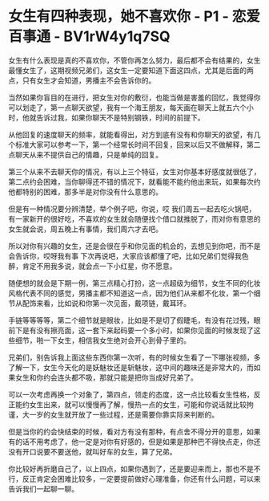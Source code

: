 # 女生有四种表现，她不喜欢你 - P1 - 恋爱百事通 - BV1rW4y1q7SQ

女生有什么表现是真的不喜欢你，不管你再怎么努力，最后都不会有结果的，女生最懂女生了，这期视频兄弟们，这女生一定要知道下面这四点，尤其是后面的两点，只有女生才会知道，男播主不会告诉你的。

当然如果你盲目的在进行，把女生对你的敷衍，也能当做是害羞的回忆，我觉得你可以划走了，第一点聊天欲望，我有一个海王朋友，每天画在聊天上就五六个小时，他就告诉过我，如果你聊天不是特别钢铁，时间的前提下。

从他回复的速度聊天的频率，就能看得出，对方到底有没有和你聊天的欲望，有几个标准大家可以参考一下，第一个经常长时间不回复，回来以后又不做解释，第二点聊天从来不提供自己的情趣，只是单纯的回复。

第三个从来不去聊天你的情况，有以上三个特征，女生对你基本好感度就很低了，第二点约会困难，当你聊得还不错的情况下，就看能不能约他出来玩，如果每次约他都特别的困难，那多半是对你没有什么意思的。

但是有一种情况要分辨清楚，举个例子吧，你说，哎 我们周五一起去吃火锅吧，有一家新开的很好吃，不喜欢的女生就会随便找个借口就推脱了，而对你有意思的女生就会说，周五晚上有事情，我们周六才去吧。

所以对你有兴趣的女生，还是会很在乎和你见面的机会的，去想见到你吧，而不是会告诉你，哎呀我有事 下次再说吧，大家应该都懂了吧，比如兄弟们觉得我色醉，肯定不用我多说，就会点一下小红星，你不愿意。

随便想的就会是下期一例，第三点精心打扮，这一点超级为细节，女生不同的化妆风格代表不同的感觉，男播主都不知道这一点，因为他们从来都不化妆，第一个细节从配饰来看，比如说和你第一次见面，戴项链，戴耳环。

手链等等等等，第二个细节就是眼妆，比如是不是切了假睫毛，有没有花过残，眼前下是有没有擦亮面，这一套下来起码要一个多小时，如果你见面的时候发现了这些细节，啪一下女生，相信我女生绝对会开心到骨子里的。

兄弟们，别告诉我上面这些东西你第一次听，有的时候女生看了一下哪张视频，多了解一下，女生今天化的是妖魅妆还是斩魅妆，这中间的趣味还是非常大的，而如果女生和你约会连头都不吸，那就只能是把你当成好兄弟了。

可以一次考虑再换一个对象了，第四点，领走的态度，这一点比较看女生性格，反正能约女生出来，就可以慢慢再了解，慢热一点的女生，可能和你说话就比较拘谨，大一岁的女生就开放了一些过程，还是需要你靠实际来判断的。

但是当你的约会快结束的时候，看对方有没有那种，有点舍不得分开的意思，如果有的话不用考虑了，他一定是对你有好感的，但是如果是那种巴不得快点走，你还没有开口说要不要送他，就叫好车的女生，算了兄弟。

你比较好再折磨自己了，以上四点，如果你遇到了，还是要迎来而上，那也不是不行，反正肯定会困难比较多，一定要提前做好心理准备，你还有什么问题，可以来告诉我们一起聊一聊。

